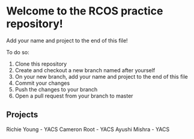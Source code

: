 # Welcome to the RCOS practice repository!
Add your name and project to the end of this file!

To do so:
1) Clone this repository
2) Create and checkout a new branch named after yourself
3) On your new branch, add your name and project to the end of this file
4) Commit your changes
5) Push the changes to your branch
6) Open a pull request from your branch to master

## Projects
Richie Young - YACS
Cameron Root - YACS
Ayushi Mishra - YACS
